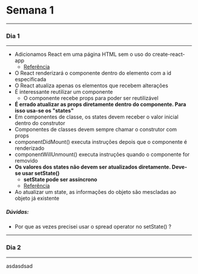 # Semana 1

---
### Dia 1
---

- Adicionamos React em uma página HTML sem o uso do create-react-app
  - [Referência](https://pt-br.reactjs.org/docs/add-react-to-a-website.html#add-react-in-one-minute)
- O React renderizará o componente dentro do elemento com a id especificada
- O React atualiza apenas os elementos que recebem alterações
- É interessante reutilizar um componente
  - O componente recebe props para poder ser reutilizável
- **É errado atualizar as props diretamente dentro do componente. Para isso usa-se os "states"**
- Em componentes de classe, os states devem receber o valor inicial dentro do construtor
- Componentes de classes devem sempre chamar o construtor com props
- componentDidMount() executa instruções depois que o componente é renderizado
- componentWillUnmount() executa instruções quando o componente for removido
- **Os valores dos states não devem ser atualizados diretamente. Deve-se usar setState()**
  - **setState pode ser assíncrono**
  - [Referência](https://pt-br.reactjs.org/docs/state-and-lifecycle.html#do-not-modify-state-directly)
- Ao atualizar um state, as informações do objeto são mescladas ao objeto já existente


##### Dúvidas:
- Por que as vezes precisei usar o spread operator no setState() ?

---
### Dia 2
---

asdasdsad
